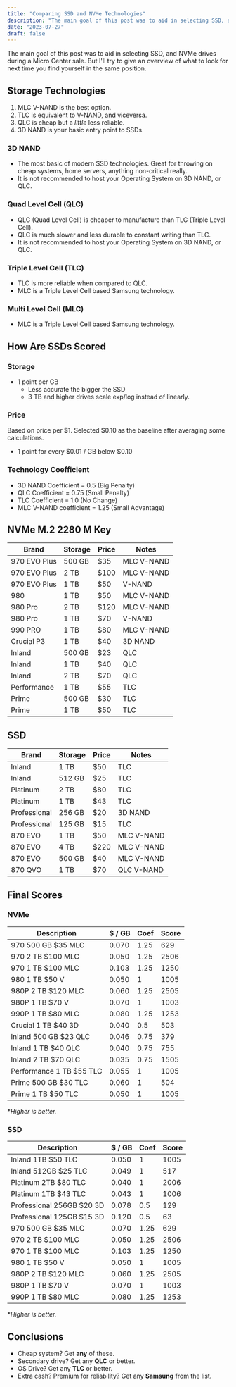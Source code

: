 ```yaml
---
title: "Comparing SSD and NVMe Technologies"
description: "The main goal of this post was to aid in selecting SSD, and NVMe drives during a Micro Center sale."
date: "2023-07-27"
draft: false
---
```


<!-- <div>
<img src="https://bear-images.sfo2.cdn.digitaloceanspaces.com/database-1718584442-0.jpg" alt="ssd drive" id="post-image" style="border:none;" />
<p id="image-alt-text">Photo by <a href="https://unsplash.com/@fennings?utm_content=creditCopyText&utm_medium=referral&utm_source=unsplash">Marc PEZIN</a>
 on <a href="https://unsplash.com/?utm_source=miguelpimentel.do&utm_medium=referral">Unsplash</a></p>
</div> -->

The main goal of this post was to aid in selecting SSD, and NVMe drives during a Micro Center sale. But I'll try to give an overview of what to look for next time you find yourself in the same position.

## Storage Technologies

1. MLC V-NAND is the best option.
2. TLC is equivalent to V-NAND, and viceversa.
4. QLC is cheap but a _little_ less reliable.
5. 3D NAND is your basic entry point to SSDs.

### 3D NAND

- The most basic of modern SSD technologies. Great for throwing on cheap systems, home servers, anything non-critical really.
- It is not recommended to host your Operating System on 3D NAND, or QLC.

### Quad Level Cell (QLC)

- QLC (Quad Level Cell) is cheaper to manufacture than TLC (Triple Level Cell).
- QLC is much slower and less durable to constant writing than TLC.
- It is not recommended to host your Operating System on 3D NAND, or QLC.

### Triple Level Cell (TLC)

- TLC is more reliable when compared to QLC.
- MLC is a Triple Level Cell based Samsung technology.

### Multi Level Cell (MLC)

- MLC is a Triple Level Cell based Samsung technology.

## How Are SSDs Scored

### Storage

- 1 point per GB
  - Less accurate the bigger the SSD
  - 3 TB and higher drives scale exp/log instead of linearly.

### Price

Based on price per $1. Selected $0.10 as the baseline after averaging some calculations.

- 1 point for every $0.01 / GB below $0.10

### Technology Coefficient

- 3D NAND Coefficient = 0.5 (Big Penalty)
- QLC Coefficient = 0.75 (Small Penalty)
- TLC Coefficient = 1.0 (No Change)
- MLC V-NAND coefficient = 1.25 (Small Advantage)

## NVMe M.2 2280 M Key

<table>
  <thead>
    <tr>
      <th data-label="Brand">Brand</th>
      <th data-label="Storage">Storage</th>
      <th data-label="Price">Price</th>
      <th data-label="Notes">Notes</th>
    </tr>
  </thead>
  <tbody>
    <tr>
      <td data-label="Brand">970 EVO Plus</td>
      <td data-label="Storage">500 GB</td>
      <td data-label="Price">$35</td>
      <td data-label="Notes">MLC V-NAND</td>
    </tr>
    <tr>
      <td data-label="Brand">970 EVO Plus</td>
      <td data-label="Storage">2 TB</td>
      <td data-label="Price">$100</td>
      <td data-label="Notes">MLC V-NAND</td>
    </tr>
    <tr>
      <td data-label="Brand">970 EVO Plus</td>
      <td data-label="Storage">1 TB</td>
      <td data-label="Price">$50</td>
      <td data-label="Notes">V-NAND</td>
    </tr>
    <tr>
      <td data-label="Brand">980</td>
      <td data-label="Storage">1 TB</td>
      <td data-label="Price">$50</td>
      <td data-label="Notes">MLC V-NAND</td>
    </tr>
    <tr>
      <td data-label="Brand">980 Pro</td>
      <td data-label="Storage">2 TB</td>
      <td data-label="Price">$120</td>
      <td data-label="Notes">MLC V-NAND</td>
    </tr>
    <tr>
      <td data-label="Brand">980 Pro</td>
      <td data-label="Storage">1 TB</td>
      <td data-label="Price">$70</td>
      <td data-label="Notes">V-NAND</td>
    </tr>
    <tr>
      <td data-label="Brand">990 PRO</td>
      <td data-label="Storage">1 TB</td>
      <td data-label="Price">$80</td>
      <td data-label="Notes">MLC V-NAND</td>
    </tr>
    <tr>
      <td data-label="Brand">Crucial P3</td>
      <td data-label="Storage">1 TB</td>
      <td data-label="Price">$40</td>
      <td data-label="Notes">3D NAND</td>
    </tr>
    <tr>
      <td data-label="Brand">Inland</td>
      <td data-label="Storage">500 GB</td>
      <td data-label="Price">$23</td>
      <td data-label="Notes">QLC</td>
    </tr>
    <tr>
      <td data-label="Brand">Inland</td>
      <td data-label="Storage">1 TB</td>
      <td data-label="Price">$40</td>
      <td data-label="Notes">QLC</td>
    </tr>
    <tr>
      <td data-label="Brand">Inland</td>
      <td data-label="Storage">2 TB</td>
      <td data-label="Price">$70</td>
      <td data-label="Notes">QLC</td>
    </tr>
    <tr>
      <td data-label="Brand">Performance</td>
      <td data-label="Storage">1 TB</td>
      <td data-label="Price">$55</td>
      <td data-label="Notes">TLC</td>
    </tr>
    <tr>
      <td data-label="Brand">Prime</td>
      <td data-label="Storage">500 GB</td>
      <td data-label="Price">$30</td>
      <td data-label="Notes">TLC</td>
    </tr>
    <tr>
      <td data-label="Brand">Prime</td>
      <td data-label="Storage">1 TB</td>
      <td data-label="Price">$50</td>
      <td data-label="Notes">TLC</td>
    </tr>
  </tbody>
</table>

## SSD

<table>
  <thead>
    <tr>
      <th data-label="Brand">Brand</th>
      <th data-label="Storage">Storage</th>
      <th data-label="Price">Price</th>
      <th data-label="Notes">Notes</th>
    </tr>
  </thead>
  <tbody>
    <tr>
      <td data-label="Brand">Inland</td>
      <td data-label="Storage">1 TB</td>
      <td data-label="Price">$50</td>
      <td data-label="Notes">TLC</td>
    </tr>
    <tr>
      <td data-label="Brand">Inland</td>
      <td data-label="Storage">512 GB</td>
      <td data-label="Price">$25</td>
      <td data-label="Notes">TLC</td>
    </tr>
    <tr>
      <td data-label="Brand">Platinum</td>
      <td data-label="Storage">2 TB</td>
      <td data-label="Price">$80</td>
      <td data-label="Notes">TLC</td>
    </tr>
    <tr>
      <td data-label="Brand">Platinum</td>
      <td data-label="Storage">1 TB</td>
      <td data-label="Price">$43</td>
      <td data-label="Notes">TLC</td>
    </tr>
    <tr>
      <td data-label="Brand">Professional</td>
      <td data-label="Storage">256 GB</td>
      <td data-label="Price">$20</td>
      <td data-label="Notes">3D NAND</td>
    </tr>
    <tr>
      <td data-label="Brand">Professional</td>
      <td data-label="Storage">125 GB</td>
      <td data-label="Price">$15</td>
      <td data-label="Notes">TLC</td>
    </tr>
    <tr>
      <td data-label="Brand">870 EVO</td>
      <td data-label="Storage">1 TB</td>
      <td data-label="Price">$50</td>
      <td data-label="Notes">MLC V-NAND</td>
    </tr>
    <tr>
      <td data-label="Brand">870 EVO</td>
      <td data-label="Storage">4 TB</td>
      <td data-label="Price">$220</td>
      <td data-label="Notes">MLC V-NAND</td>
    </tr>
    <tr>
      <td data-label="Brand">870 EVO</td>
      <td data-label="Storage">500 GB</td>
      <td data-label="Price">$40</td>
      <td data-label="Notes">MLC V-NAND</td>
    </tr>
    <tr>
      <td data-label="Brand">870 QVO</td>
      <td data-label="Storage">1 TB</td>
      <td data-label="Price">$70</td>
      <td data-label="Notes">QLC V-NAND</td>
    </tr>
  </tbody>
</table>

## Final Scores

### NVMe

<table>
  <thead>
    <tr>
      <th data-label="Description">Description</th>
      <th data-label="$ / GB">$ / GB</th>
      <th data-label="Coef">Coef</th>
      <th data-label="Score">Score</th>
    </tr>
  </thead>
  <tbody>
    <tr>
      <td data-label="Description">970 500 GB $35 MLC</td>
      <td data-label="$ / GB">0.070</td>
      <td data-label="Coef">1.25</td>
      <td data-label="Score">629</td>
    </tr>
    <tr>
      <td data-label="Description">970 2 TB $100 MLC</td>
      <td data-label="$ / GB">0.050</td>
      <td data-label="Coef">1.25</td>
      <td data-label="Score">2506</td>
    </tr>
    <tr>
      <td data-label="Description">970 1 TB $100 MLC</td>
      <td data-label="$ / GB">0.103</td>
      <td data-label="Coef">1.25</td>
      <td data-label="Score">1250</td>
    </tr>
    <tr>
      <td data-label="Description">980 1 TB $50 V</td>
      <td data-label="$ / GB">0.050</td>
      <td data-label="Coef">1</td>
      <td data-label="Score">1005</td>
    </tr>
    <tr>
      <td data-label="Description">980P 2 TB $120 MLC</td>
      <td data-label="$ / GB">0.060</td>
      <td data-label="Coef">1.25</td>
      <td data-label="Score">2505</td>
    </tr>
    <tr>
      <td data-label="Description">980P 1 TB $70 V</td>
      <td data-label="$ / GB">0.070</td>
      <td data-label="Coef">1</td>
      <td data-label="Score">1003</td>
    </tr>
    <tr>
      <td data-label="Description">990P 1 TB $80 MLC</td>
      <td data-label="$ / GB">0.080</td>
      <td data-label="Coef">1.25</td>
      <td data-label="Score">1253</td>
    </tr>
    <tr>
      <td data-label="Description">Crucial 1 TB $40 3D</td>
      <td data-label="$ / GB">0.040</td>
      <td data-label="Coef">0.5</td>
      <td data-label="Score">503</td>
    </tr>
    <tr>
      <td data-label="Description">Inland 500 GB $23 QLC</td>
      <td data-label="$ / GB">0.046</td>
      <td data-label="Coef">0.75</td>
      <td data-label="Score">379</td>
    </tr>
    <tr>
      <td data-label="Description">Inland 1 TB $40 QLC</td>
      <td data-label="$ / GB">0.040</td>
      <td data-label="Coef">0.75</td>
      <td data-label="Score">755</td>
    </tr>
    <tr>
      <td data-label="Description">Inland 2 TB $70 QLC</td>
      <td data-label="$ / GB">0.035</td>
      <td data-label="Coef">0.75</td>
      <td data-label="Score">1505</td>
    </tr>
    <tr>
      <td data-label="Description">Performance 1 TB $55 TLC</td>
      <td data-label="$ / GB">0.055</td>
      <td data-label="Coef">1</td>
      <td data-label="Score">1005</td>
    </tr>
    <tr>
      <td data-label="Description">Prime 500 GB $30 TLC</td>
      <td data-label="$ / GB">0.060</td>
      <td data-label="Coef">1</td>
      <td data-label="Score">504</td>
    </tr>
    <tr>
      <td data-label="Description">Prime 1 TB $50 TLC</td>
      <td data-label="$ / GB">0.050</td>
      <td data-label="Coef">1</td>
      <td data-label="Score">1005</td>
    </tr>
  </tbody>
</table>

\*_Higher is better._

### SSD

<table>
  <thead>
    <tr>
      <th data-label="Description">Description</th>
      <th data-label="$ / GB">$ / GB</th>
      <th data-label="Coef">Coef</th>
      <th data-label="Score">Score</th>
    </tr>
  </thead>
  <tbody>
    <tr>
      <td data-label="Description">Inland 1TB $50 TLC</td>
      <td data-label="$ / GB">0.050</td>
      <td data-label="Coef">1</td>
      <td data-label="Score">1005</td>
    </tr>
    <tr>
      <td data-label="Description">Inland 512GB $25 TLC</td>
      <td data-label="$ / GB">0.049</td>
      <td data-label="Coef">1</td>
      <td data-label="Score">517</td>
    </tr>
    <tr>
      <td data-label="Description">Platinum 2TB $80 TLC</td>
      <td data-label="$ / GB">0.040</td>
      <td data-label="Coef">1</td>
      <td data-label="Score">2006</td>
    </tr>
    <tr>
      <td data-label="Description">Platinum 1TB $43 TLC</td>
      <td data-label="$ / GB">0.043</td>
      <td data-label="Coef">1</td>
      <td data-label="Score">1006</td>
    </tr>
    <tr>
      <td data-label="Description">Professional 256GB $20 3D</td>
      <td data-label="$ / GB">0.078</td>
      <td data-label="Coef">0.5</td>
      <td data-label="Score">129</td>
    </tr>
    <tr>
      <td data-label="Description">Professional 125GB $15 3D</td>
      <td data-label="$ / GB">0.120</td>
      <td data-label="Coef">0.5</td>
      <td data-label="Score">63</td>
    </tr>
    <tr>
      <td data-label="Description">970 500 GB $35 MLC</td>
      <td data-label="$ / GB">0.070</td>
      <td data-label="Coef">1.25</td>
      <td data-label="Score">629</td>
    </tr>
    <tr>
      <td data-label="Description">970 2 TB $100 MLC</td>
      <td data-label="$ / GB">0.050</td>
      <td data-label="Coef">1.25</td>
      <td data-label="Score">2506</td>
    </tr>
    <tr>
      <td data-label="Description">970 1 TB $100 MLC</td>
      <td data-label="$ / GB">0.103</td>
      <td data-label="Coef">1.25</td>
      <td data-label="Score">1250</td>
    </tr>
    <tr>
      <td data-label="Description">980 1 TB $50 V</td>
      <td data-label="$ / GB">0.050</td>
      <td data-label="Coef">1</td>
      <td data-label="Score">1005</td>
    </tr>
    <tr>
      <td data-label="Description">980P 2 TB $120 MLC</td>
      <td data-label="$ / GB">0.060</td>
      <td data-label="Coef">1.25</td>
      <td data-label="Score">2505</td>
    </tr>
    <tr>
      <td data-label="Description">980P 1 TB $70 V</td>
      <td data-label="$ / GB">0.070</td>
      <td data-label="Coef">1</td>
      <td data-label="Score">1003</td>
    </tr>
    <tr>
      <td data-label="Description">990P 1 TB $80 MLC</td>
      <td data-label="$ / GB">0.080</td>
      <td data-label="Coef">1.25</td>
      <td data-label="Score">1253</td>
    </tr>
  </tbody>
</table>

\*_Higher is better._

## Conclusions

- Cheap system? Get **any** of these.
- Secondary drive? Get any **QLC** or better.
- OS Drive? Get any **TLC** or better.
- Extra cash? Premium for reliability? Get any **Samsung** from the list.
